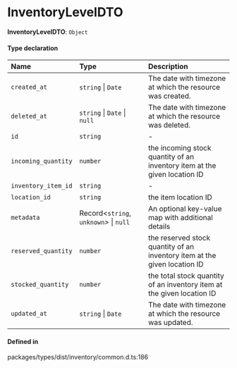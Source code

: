 # InventoryLevelDTO

 **InventoryLevelDTO**: `Object`

#### Type declaration

| Name | Type | Description |
| :------ | :------ | :------ |
| `created_at` | `string` \| `Date` | The date with timezone at which the resource was created. |
| `deleted_at` | `string` \| `Date` \| ``null`` | The date with timezone at which the resource was deleted. |
| `id` | `string` | - |
| `incoming_quantity` | `number` | the incoming stock quantity of an inventory item at the given location ID |
| `inventory_item_id` | `string` | - |
| `location_id` | `string` | the item location ID |
| `metadata` | Record<`string`, `unknown`\> \| ``null`` | An optional key-value map with additional details |
| `reserved_quantity` | `number` | the reserved stock quantity of an inventory item at the given location ID |
| `stocked_quantity` | `number` | the total stock quantity of an inventory item at the given location ID |
| `updated_at` | `string` \| `Date` | The date with timezone at which the resource was updated. |

#### Defined in

packages/types/dist/inventory/common.d.ts:186

